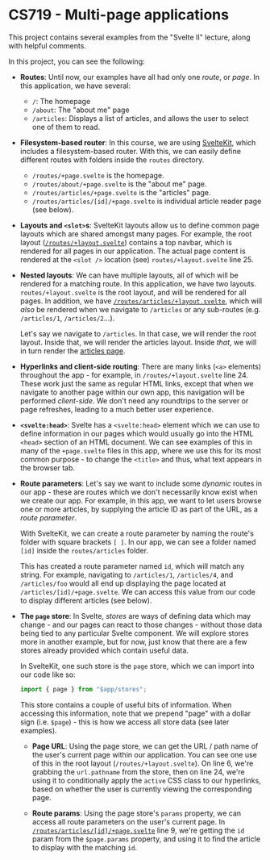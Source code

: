 # CS719 - Multi-page applications

This project contains several examples from the "Svelte II" lecture, along with helpful comments.

In this project, you can see the following:

- **Routes**: Until now, our examples have all had only one _route_, or _page_. In this application, we have several:

  - `/`: The homepage
  - `/about`: The "about me" page
  - `/articles`: Displays a list of articles, and allows the user to select one of them to read.

- **Filesystem-based router**: In this course, we are using [SvelteKit](https://kit.svelte.dev/), which includes a filesystem-based router. With this, we can easily define different routes with folders inside the `routes` directory.

  - `/routes/+page.svelte` is the homepage.
  - `/routes/about/+page.svelte` is the "about me" page.
  - `/routes/articles/+page.svelte` is the "articles" page.
  - `/routes/articles/[id]/+page.svelte` is individual article reader page (see below).

- **Layouts and `<slot>`s**: SvelteKit layouts allow us to define common page layouts which are shared amongst many pages. For example, the root layout ([`/routes/+layout.svelte`](./src/routes/+layout.svelte)) contains a top navbar, which is rendered for all pages in our application. The actual page content is rendered at the `<slot />` location (see) `routes/+layout.svelte` line 25.

- **Nested layouts**: We can have multiple layouts, all of which will be rendered for a matching route. In this application, we have two layouts. `routes/+layout.svelte` is the root layout, and will be rendered for all pages. In addition, we have [`/routes/articles/+layout.svelte`](./src/routes/articles/+layout.svelte), which will _also_ be rendered when we navigate to `/articles` or any sub-routes (e.g. `/articles/1`, `/articles/2`...).

  Let's say we navigate to `/articles`. In that case, we will render the root layout. Inside that, we will render the articles layout. Inside _that_, we will in turn render the [articles page](./src/routes/articles/+page.svelte).

- **Hyperlinks and client-side routing**: There are many links (`<a>` elements) throughout the app - for example, in `/routes/+layout.svelte` line 24. These work just the same as regular HTML links, except that when we navigate to another page within our own app, this navigation will be performed _client-side_. We don't need any roundtrips to the server or page refreshes, leading to a much better user experience.

- **`<svelte:head>`**: Svelte has a `<svelte:head>` element which we can use to define information in our pages which would usually go into the HTML `<head>` section of an HTML document. We can see examples of this in many of the `+page.svelte` files in this app, where we use this for its most common purpose - to change the `<title>` and thus, what text appears in the browser tab.

- **Route parameters**: Let's say we want to include some _dynamic_ routes in our app - these are routes which we don't necessarily know exist when we create our app. For example, in this app, we want to let users browse one or more articles, by supplying the article ID as part of the URL, as a _route parameter_.

  With SvelteKit, we can create a route parameter by naming the route's folder with square brackets `[ ]`. In our app, we can see a folder named `[id]` inside the `routes/articles` folder.

  This has created a route parameter named `id`, which will match any string. For example, navigating to `/articles/1`, `/articles/4`, and `/articles/foo` would all end up displaying the page located at `/articles/[id]/+page.svelte`. We can access this value from our code to display different articles (see below).

- **The `page` store**: In Svelte, _stores_ are ways of defining data which may change - and our pages can react to those changes - without those data being tied to any particular Svelte component. We will explore stores more in another example, but for now, just know that there are a few stores already provided which contain useful data.

  In SvelteKit, one such store is the `page` store, which we can import into our code like so:

  ```js
  import { page } from "$app/stores";
  ```

  This store contains a couple of useful bits of information. When accessing this information, note that we prepend "page" with a dollar sign (i.e. `$page`) - this is how we access all store data (see later examples).

  - **Page URL**: Using the page store, we can get the URL / path name of the user's current page within our application. You can see one use of this in the root layout (`/routes/+layout.svelte`). On line 6, we're grabbing the `url.pathname` from the store, then on line 24, we're using it to conditionally apply the `active` CSS class to our hyperlinks, based on whether the user is currently viewing the corresponding page.

  - **Route params**: Using the page store's `params` property, we can access all route parameters on the user's current page. In [`/routes/articles/[id]/+page.svelte`](/routes/articles/[id]/+page.svelte) line 9, we're getting the `id` param from the `$page.params` property, and using it to find the article to display with the matching `id`.
